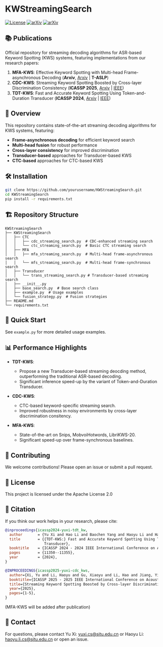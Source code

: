 # KWStreamingSearch

[![License](https://img.shields.io/badge/License-Apache%202.0-blue.svg)](https://opensource.org/licenses/Apache-2.0)
[![arXiv](https://img.shields.io/badge/arXiv-2403.13332-b31b1b.svg)](https://arxiv.org/abs/2403.13332)
[![arXiv](https://img.shields.io/badge/arXiv-2412.12635-b31b1b.svg)](https://arxiv.org/abs/2412.12635)


## 📚 Publications
Official repository for streaming decoding algorithms for ASR-based Keyword Spotting (KWS) systems, featuring implementations from our research papers:

1. **MFA-KWS**: Effective Keyword Spotting with Multi-head Frame-asynchronous Decoding 
   (**Arxiv**, [Arxiv](https://arxiv.org/abs/2505.19577) | **T-ASLP**)
2. **CDC-KWS**: Streaming Keyword Spotting Boosted by Cross-layer Discrimination Consistency 
   (**ICASSP 2025**, [Arxiv](https://arxiv.org/abs/2412.12635) | [IEEE](https://ieeexplore.ieee.org/document/10890010))
1. **TDT-KWS**: Fast and Accurate Keyword Spotting Using Token-and-Duration Transducer
   (**ICASSP 2024**, [Arxiv](https://arxiv.org/abs/2403.13332) | [IEEE](https://ieeexplore.ieee.org/document/10446909))

## 📖 Overview

This repository contains state-of-the-art streaming decoding algorithms for KWS systems, featuring:

- **Frame-asynchronous decoding** for efficient keyword search
- **Multi-head fusion** for robust performance
- **Cross-layer consistency** for improved discrimination
- **Transducer-based** approaches for Transducer-based KWS
- **CTC-based** approaches for CTC-based KWS 

## 🛠️ Installation

```bash
git clone https://github.com/yourusername/KWStreamingSearch.git
cd KWStreamingSearch
pip install -r requirements.txt
```

## 🏗️ Repository Structure

```
KWStreamingSearch
├── KWStreamingSearch
│   ├── CTC
│   │   ├── cdc_streaming_search.py  # CDC-enhanced streaming search
│   │   └── ctc_streaming_search.py  # Basic CTC streaming search
│   ├── MFA
│   │   ├── mfa_streaming_search.py  # Multi-head frame-asynchronous search
│   │   └── mfs_streaming_search.py  # Multi-head frame-synchronous search
│   ├── Transducer
│   │   └── trans_streaming_search.py # Transducer-based streaming search
│   ├── __init__.py
│   ├── base_search.py  # Base search class
│   ├── example.py  # Usage examples
│   └── fusion_strategy.py  # Fusion strategies
├── README.md
└── requirements.txt
```

## 🚀 Quick Start

See `example.py` for more detailed usage examples.

## 📊 Performance Highlights

- **TDT-KWS**:
  - Propose a new Transducer-based streaming deocding method, outperforming the traditional ASR-based decoding.
  - Significant inference speed-up by the variant of Token-and-Duration Transducer.

- **CDC-KWS**:
  - CTC-based keyword-specific streaming search.
  - Improved robustness in noisy environments by cross-layer discrimination consitency.

- **MFA-KWS**:
  - State-of-the-art on Snips, MobvoiHotwords, LibriKWS-20.
  - Significant speed-up over frame-synchronous baselines.

## 🤝 Contributing

We welcome contributions! Please open an issue or submit a pull request.

## 📜 License

This project is licensed under the Apache License 2.0

## 📝 Citation

If you think our work helps in your research, please cite:

```bibtex
@inproceedings{icassp2024-yuxi-tdt_kw,
  author       = {Yu Xi and Hao Li and Baochen Yang and Haoyu Li and Hainan Xu and Kai Yu},
  title        = {{TDT-KWS:} Fast and Accurate Keyword Spotting Using Token-and-Duration
                  Transducer},
  booktitle    = {ICASSP 2024 - 2024 IEEE International Conference on Acoustics, Speech and Signal Processing (ICASSP)},
  pages        = {11350--11355},
  year         = {2024},
}

@INPROCEEDINGS{icassp2025-yuxi-cdc_kws,
  author={Xi, Yu and Li, Haoyu and Gu, Xiaoyu and Li, Hao and Jiang, Yidi and Yu, Kai},
  booktitle={ICASSP 2025 - 2025 IEEE International Conference on Acoustics, Speech and Signal Processing (ICASSP)}, 
  title={Streaming Keyword Spotting Boosted by Cross-layer Discrimination Consistency}, 
  year={2025},
  pages={1-5},
}
```

(MFA-KWS will be added after publication)

## 📧 Contact

For questions, please contact Yu Xi: yuxi.cs@sjtu.edu.cn or Haoyu Li: haoyu.li.cs@sjtu.edu.cn or open an issue.
